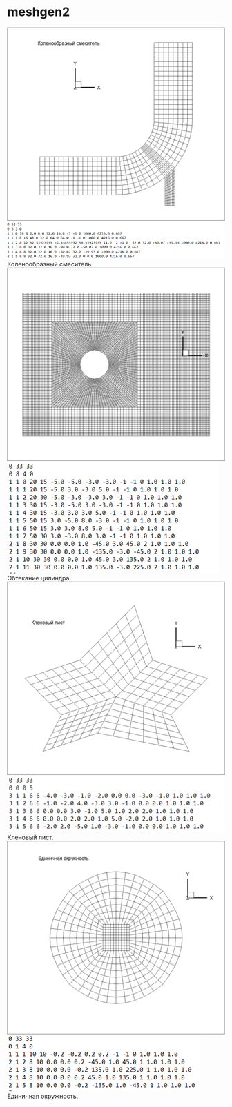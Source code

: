 # meshgen2
![alt_text](https://github.com/kirill7785/meshgen2/blob/main/pic/%D0%9A%D0%BE%D0%BB%D0%B5%D0%BD%D0%BE%D0%BE%D0%B1%D1%80%D0%B0%D0%B7%D0%BD%D1%8B%D0%B9%20%D1%81%D0%BC%D0%B5%D1%81%D0%B8%D1%82%D0%B5%D0%BB%D1%8C.png)
![alt_text](https://github.com/kirill7785/meshgen2/blob/main/pic/%D0%9A%D0%BE%D0%BB%D0%B5%D0%BD%D0%BE%D0%BE%D0%B1%D1%80%D0%B0%D0%B7%D0%BD%D1%8B%D0%B9%20%D1%81%D0%BC%D0%B5%D1%81%D0%B8%D1%82%D0%B5%D0%BB%D1%8C%20%D0%B4%D0%B0%D0%BD%D0%BD%D1%8B%D0%B5.png)
Коленообразный смеситель
![alt_text](https://github.com/kirill7785/meshgen2/blob/main/pic/%D0%9E%D0%B1%D1%82%D0%B5%D0%BA%D0%B0%D0%BD%D0%B8%D0%B5%20%D1%86%D0%B8%D0%BB%D0%B8%D0%BD%D0%B4%D1%80%D0%B0%20.png)
![alt_text](https://github.com/kirill7785/meshgen2/blob/main/pic/%D0%9E%D0%B1%D1%82%D0%B5%D0%BA%D0%B0%D0%BD%D0%B8%D0%B5%20%D1%86%D0%B8%D0%BB%D0%B8%D0%BD%D0%B4%D1%80%D0%B0%20%D0%B4%D0%B0%D0%BD%D0%BD%D1%8B%D0%B5.png)
Обтекание цилиндра.
![alt_text](https://github.com/kirill7785/meshgen2/blob/main/pic/%D0%9A%D0%BB%D0%B5%D0%BD%D0%BE%D0%B2%D1%8B%D0%B9%20%D0%BB%D0%B8%D1%81%D1%82%20.png)
![alt_text](https://github.com/kirill7785/meshgen2/blob/main/pic/%D0%97%D0%B2%D0%B5%D0%B7%D0%B4%D0%B0%20%D0%B4%D0%B0%D0%BD%D0%BD%D1%8B%D0%B5.png)
Кленовый лист.
![alt_text](https://github.com/kirill7785/meshgen2/blob/main/pic/%D0%95%D0%B4%D0%B8%D0%BD%D0%B8%D1%87%D0%BD%D0%B0%D1%8F%20%D0%BE%D0%BA%D1%80%D1%83%D0%B6%D0%BD%D0%BE%D1%81%D1%82%D1%8C%20.png)
![alt_text](https://github.com/kirill7785/meshgen2/blob/main/pic/%D0%9E%D0%BA%D1%80%D1%83%D0%B6%D0%BD%D0%BE%D1%81%D1%82%D1%8C%20%D0%B4%D0%B0%D0%BD%D0%BD%D1%8B%D0%B5.png)
Единичная окружность.
